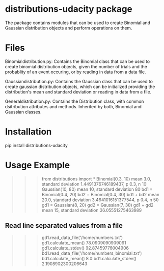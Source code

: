 # distributions-udacity package

The package contains modules that can be used to create Binomial and Gaussian distribution objects and perform operations on them.

# Files

Binomialdistribution.py: Contains the Binomial class that can be used to create binomial distribution objects, given the number of trials and the probablity of an event occuring, or by reading in data from a data file.

Gaussiandistribution.py: Contains the Gaussian class that can be used to create gaussian distribution objects, which can be initialized providing the distribution's mean and standard deviation or reading in data from a file.

Generaldistribution.py: Contains the Distribution class, with common dsitribution attributes and methods. Inherited by both, Binomial and Gaussian classes.

# Installation

pip install distributions-udacity

# Usage Example

>>> from distributions import *
>>> Binomial(0.3, 10)
mean 3.0, standard deviation 1.4491376746189437, p 0.3, n 10
>>> Gaussian(10, 80)
mean 10, standard deviation 80
>>> bd1 = Binomial(0.4, 20)
>>> bd2 = Binomial(0.4, 30)
>>> bd1 + bd2
mean 20.0, standard deviation 3.4641016151377544, p 0.4, n 50
>>> gd1 = Gaussian(8, 20)
>>> gd2 = Gaussian(7, 30)
>>> gd1 + gd2
mean 15, standard deviation 36.05551275463989

## Read line separated values from a file
>>> gd1.read_data_file('/home/numbers.txt')
>>> gd1.calculate_mean()
78.0909090909091
>>> gd1.calculate_stdev()
92.87459776004906
>>> bd1.read_data_file('/home/numbers_binomial.txt')
>>> bd1.calculate_mean()
8.0
>>> bd1.calculate_stdev()
2.1908902300206643
